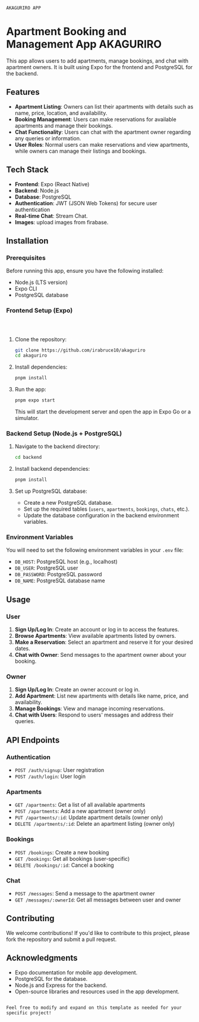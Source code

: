 <!-- ## Full-Stack Apartment Management Application

## AKAGURIRO

# This project is a Full-Stack Apartment Management Application developed using Expo for the frontend and a backend powered by technologies such as Node.js and PostgreSQL. The application aims to simplify the management of apartment details, tenant information, and Bookings .

### Features

User Authentication: User can log in and manage apartments.
Apartment Management: Add, update, and delete apartment details.
Tenant Management: Add tenants, track rent payments, and view tenant profiles.
Maintenance Requests: Submit and manage maintenance issues reported by tenants.
Responsive Design: Designed with Expo to work seamlessly on mobile devices.
Backend: REST API built with Node.js and Express, interacting with a database for storing apartment and tenant information.

## Tech Stack

### Frontend

Expo: For building a cross-platform mobile app.
React Native: For building the mobile app UI.
React Navigation: For handling navigation in the app.

### Backend

Node.js: JavaScript runtime for building the server-side application.
RESTful API.
PostgreSQL: SQL database to store apartment, tenant, and Bookings.
JWT (JSON Web Tokens): For user authentication.

### Tools

Android Studio
Git: For version control.
Firebase: For deploying the Images .

### Installation

Prerequisites
Node.js and pnpm installed.
Expo CLI installed.
PostgreSQL database setup (local or cloud-based).
Frontend Setup
Clone this repository:

bash
Copy code
git clone https://github.com/irabruce10/akaguriro
cd akaguriro
Install dependencies:

bash
Copy code
pnpm install
Start the Expo project:

bash
Copy code
expo start
Scan the QR code with the Expo Go app (available on iOS and Android) to run the application.

Backend Setup
Navigate to the backend folder:

bash
Copy code
cd database
cd migrations
Install dependencies:

Usage
Sign Up/Login: Owner users can sign up and log in to access the dashboard for apartment,Chat, tenant management and Bookings .
Manage Apartments: Add, update, and delete apartment information.
Tenant Management: Add and view tenant profiles, including rental payment status.
Maintenance Requests: Tenants can report issues, and admins can track and resolve them.
Admin Dashboard: A simple dashboard for managing the entire apartment complex.
Contributing
Fork the repository.
Create a new branch (git checkout -b feature/your-feature).
Make your changes and commit them (git commit -am 'Add new feature').
Push to your branch (git push origin feature/your-feature).
Open a pull request.
License
Distributed under the MIT License. See LICENSE for more information.

Contact
Your Name - Your GitHub
Email - [Your Email]

## Technologies

- React Native
- Expo
- PostgreSQL -->

<!-- # Apartment Booking and Management App AKAGURIRO

This app allows users to add apartments, manage bookings, and chat with apartment owners. It is built using Expo for the frontend and PostgreSQL for the backend.

## Features

- **Apartment Listing**: Owners can list their apartments with details such as name, price, location, and availability.
- **Booking Management**: Users can make reservations for available apartments and manage their bookings.
- **Chat Functionality**: Users can chat with the apartment owner regarding any queries or information.
- **User Roles**: Normal users can make reservations and view apartments, while owners can manage their listings and bookings.

## Tech Stack

- **Frontend**: Expo (React Native)
- **Backend**: Node.js
- **Database**: PostgreSQL
- **Authentication**: JWT (JSON Web Tokens) for secure user authentication
- **Real-time Chat**: Stream Chat
- **Images**: upload images from firabase

## Installation

### Prerequisites

Before running this app, ensure you have the following installed:

- Node.js (LTS version)
- Expo CLI
- PostgreSQL database

### Frontend Setup (Expo)

1. Clone the repository:

   ```bash
   git clone https://github.com/irabruce10/akaguriro
   cd akaguriro
   ```

2. Install dependencies:

   ```bash
   pnpm install
   ```

3. Run the app:
   ```bash
   expo start
   ```
   This will start the development server and open the app in Expo Go or a simulator.

### Backend Setup (Node.js + PostgreSQL)

1. Navigate to the backend directory:

   ```bash
   cd database
   ```

2. Install backend dependencies:

   ```bash
   pnpm install
   ```

3. Set up PostgreSQL database:

   - Create a new PostgreSQL database.
   - Set up the required tables (`users`, `apartments`, `bookings`, `chats`, etc.).
   - Update the database configuration in the backend environment variables.

4. Run the backend server:
   ```bash
   pnpm run dev
   ```

### Environment Variables

You will need to set the following environment variables in your `.env` file:

- `DB_HOST`: PostgreSQL host (e.g., localhost)
- `DB_USER`: PostgreSQL user
- `DB_PASSWORD`: PostgreSQL password
- `DB_NAME`: PostgreSQL database name

## Usage

### User

1. **Sign Up/Log In**: Create an account or log in to access the features.
2. **Browse Apartments**: View available apartments listed by owners.
3. **Make a Reservation**: Select an apartment and reserve it for your desired dates.
4. **Chat with Owner**: Send messages to the apartment owner about your booking.

### Owner

1. **Sign Up/Log In**: Create an owner account or log in.
2. **Add Apartment**: List new apartments with details like name, price, and availability.
3. **Manage Bookings**: View and manage incoming reservations.
4. **Chat with Users**: Respond to users' messages and address their queries.

## API Endpoints

### Authentication

- `POST /auth/signup`: User registration
- `POST /auth/login`: User login

### Apartments

- `GET /apartments`: Get a list of all available apartments
- `POST /apartments`: Add a new apartment (owner only)
- `PUT /apartments/:id`: Update apartment details (owner only)
- `DELETE /apartments/:id`: Delete an apartment listing (owner only)

### Bookings

- `POST /bookings`: Create a new booking
- `GET /bookings`: Get all bookings (user-specific)
- `DELETE /bookings/:id`: Cancel a booking

### Chat

- `POST /messages`: Send a message to the apartment owner
- `GET /messages/:ownerId`: Get all messages between user and owner

## Contributing

We welcome contributions! If you'd like to contribute to this project, please fork the repository and submit a pull request.

## Acknowledgments

- Expo documentation for mobile app development.
- PostgreSQL for the database.
- Node.js and Express for the backend.
- Open-source libraries and resources used in the app development.

```

``` -->

```
AKAGURIRO APP
```

# Apartment Booking and Management App AKAGURIRO

This app allows users to add apartments, manage bookings, and chat with apartment owners. It is built using Expo for the frontend and PostgreSQL for the backend.

## Features

- **Apartment Listing**: Owners can list their apartments with details such as name, price, location, and availability.
- **Booking Management**: Users can make reservations for available apartments and manage their bookings.
- **Chat Functionality**: Users can chat with the apartment owner regarding any queries or information.
- **User Roles**: Normal users can make reservations and view apartments, while owners can manage their listings and bookings.

## Tech Stack

- **Frontend**: Expo (React Native)
- **Backend**: Node.js
- **Database**: PostgreSQL
- **Authentication**: JWT (JSON Web Tokens) for secure user authentication
- **Real-time Chat**: Stream Chat.
- **Images**: upload images from firabase.

## Installation

### Prerequisites

Before running this app, ensure you have the following installed:

- Node.js (LTS version)
- Expo CLI
- PostgreSQL database

### Frontend Setup (Expo)

```



```

1. Clone the repository:

   ```bash
   git clone https://github.com/irabruce10/akaguriro
   cd akaguriro
   ```

2. Install dependencies:

   ```bash
   pnpm install
   ```

3. Run the app:
   ```bash
   pnpm expo start
   ```
   This will start the development server and open the app in Expo Go or a simulator.

### Backend Setup (Node.js + PostgreSQL)

1. Navigate to the backend directory:

   ```bash
   cd backend
   ```

2. Install backend dependencies:

   ```bash
   pnpm install
   ```

3. Set up PostgreSQL database:

   - Create a new PostgreSQL database.
   - Set up the required tables (`users`, `apartments`, `bookings`, `chats`, etc.).
   - Update the database configuration in the backend environment variables.

### Environment Variables

You will need to set the following environment variables in your `.env` file:

- `DB_HOST`: PostgreSQL host (e.g., localhost)
- `DB_USER`: PostgreSQL user
- `DB_PASSWORD`: PostgreSQL password
- `DB_NAME`: PostgreSQL database name

## Usage

### User

1. **Sign Up/Log In**: Create an account or log in to access the features.
2. **Browse Apartments**: View available apartments listed by owners.
3. **Make a Reservation**: Select an apartment and reserve it for your desired dates.
4. **Chat with Owner**: Send messages to the apartment owner about your booking.

### Owner

1. **Sign Up/Log In**: Create an owner account or log in.
2. **Add Apartment**: List new apartments with details like name, price, and availability.
3. **Manage Bookings**: View and manage incoming reservations.
4. **Chat with Users**: Respond to users' messages and address their queries.

## API Endpoints

### Authentication

- `POST /auth/signup`: User registration
- `POST /auth/login`: User login

### Apartments

- `GET /apartments`: Get a list of all available apartments
- `POST /apartments`: Add a new apartment (owner only)
- `PUT /apartments/:id`: Update apartment details (owner only)
- `DELETE /apartments/:id`: Delete an apartment listing (owner only)

### Bookings

- `POST /bookings`: Create a new booking
- `GET /bookings`: Get all bookings (user-specific)
- `DELETE /bookings/:id`: Cancel a booking

### Chat

- `POST /messages`: Send a message to the apartment owner
- `GET /messages/:ownerId`: Get all messages between user and owner

## Contributing

We welcome contributions! If you'd like to contribute to this project, please fork the repository and submit a pull request.

## Acknowledgments

- Expo documentation for mobile app development.
- PostgreSQL for the database.
- Node.js and Express for the backend.
- Open-source libraries and resources used in the app development.

```

Feel free to modify and expand on this template as needed for your specific project!
```

